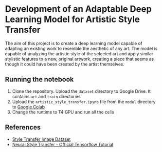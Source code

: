 # Development of an Adaptable Deep Learning Model for Artistic Style Transfer

The aim of this project is to create a deep learning model capable of adapting an existing work to resemble the aesthetic of any art. The model is capable of analyzing the artistic style of the selected art and apply similar stylistic features to a new, original artwork, creating a piece that seems as though it could have been created by the artist themselves.

## Running the notebook
1. Clone the repository. Upload the `dataset` directory to Google Drive. It contains `art` and `train` directories
2. Upload the `artistic_style_transfer.ipynb` file from the `model` directory to [Google Colab](https://colab.research.google.com/notebooks/)
3. Change the runtime to T4 GPU and run all the cells

## References
- [Style Transfer Image Dataset](https://www.kaggle.com/datasets/duttasd28/image-style-transfergoogle-images)
- [Neural Style Transfer - Official Tensorflow Tutorial](https://www.tensorflow.org/tutorials/generative/style_transfer)